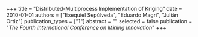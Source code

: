 +++
title = "Distributed-Multiprocess Implementation of Kriging"
date = 2010-01-01
authors = ["Exequiel Sepúlveda", "Eduardo Magri", "Julián Ortiz"]
publication_types = ["1"]
abstract = ""
selected = false
publication = "*The Fourth International Conference on Mining Innovation*"
+++

